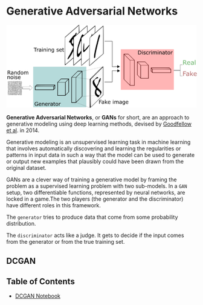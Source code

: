 # Generative Adversarial Networks
![gan](image/gan.png)

**Generative Adversarial Networks**, or **GANs** for short, are an approach to generative modeling using deep learning methods, devised by [Goodfellow et al](https://arxiv.org/abs/1406.2661). in 2014. 

Generative modeling is an unsupervised learning task in machine learning that involves automatically discovering and learning the regularities or patterns in input data in such a way that the model can be used to generate or output new examples that plausibly could have been drawn from the original dataset.

GANs are a clever way of training a generative model by framing the problem as a supervised learning problem with two sub-models. In a `GAN` setup, two differentiable functions, represented by neural networks, are locked in a game.The two players (the generator and the discriminator) have different roles in this framework.

The `generator` tries to produce data that come from some probability distribution. 

The `discriminator` acts like a judge. It gets to decide if the input comes from the generator or from the true training set.

## DCGAN

## Table of Contents
- [DCGAN Notebook](notebook/dcgan_mnist.ipynb)




